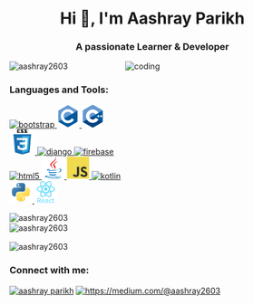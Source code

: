 <h1 align="center">Hi 👋, I'm Aashray Parikh</h1>
<h3 align="center">A passionate Learner & Developer</h3>

<img align="right" alt="coding" width="300" height="300" src="https://imgs.search.brave.com/YfEzujpYttqN49qnxRHEfFjzGsA2Cg8dDjrmr4rRfDc/rs:fit:800:600:1/g:ce/aHR0cHM6Ly9jZG4u/ZHJpYmJibGUuY29t/L3VzZXJzLzEyOTI2/Nzcvc2NyZWVuc2hv/dHMvNjEzOTE2Ny9h/dmVudG8uZ2lm.gif">

<p align="left"> <img src="https://komarev.com/ghpvc/?username=aashray2603&label=Profile%20views&color=0e75b6&style=flat" alt="aashray2603"/> </p>

<h3 align="left">Languages and Tools:</h3>
<p align="left"> <a href="https://getbootstrap.com" target="_blank" rel="noreferrer"> <img src="https://imgs.search.brave.com/jyJOIwZPybNwTHmp-uQqpTtK0-IhN8ptKu1gEHYZZ6U/rs:fit:400:400:1/g:ce/aHR0cHM6Ly9kaWdp/dGFsLmNvbS93cC1j/b250ZW50L3VwbG9h/ZHMvQm9vdHN0cmFw/LnBuZz94Mzg5NDQ" alt="bootstrap" width="40" height="40"/> </a> <a href="https://www.cprogramming.com/" target="_blank" rel="noreferrer"> <img src="https://raw.githubusercontent.com/devicons/devicon/master/icons/c/c-original.svg" alt="c" width="40" height="40"/> </a> <a href="https://www.w3schools.com/cpp/" target="_blank" rel="noreferrer"> <img src="https://raw.githubusercontent.com/devicons/devicon/master/icons/cplusplus/cplusplus-original.svg" alt="cplusplus" width="40" height="40"/> </a> <a href="https://www.w3schools.com/css/" target="_blank" rel="noreferrer"> <img src="https://raw.githubusercontent.com/devicons/devicon/master/icons/css3/css3-original-wordmark.svg" alt="css3" width="45" height="45"/> </a> <a href="https://www.djangoproject.com/" target="_blank" rel="noreferrer"> <img src="https://cdn.worldvectorlogo.com/logos/django.svg" alt="django" width="40" height="40"/> </a> <a href="https://firebase.google.com/" target="_blank" rel="noreferrer"> <img src="https://www.vectorlogo.zone/logos/firebase/firebase-icon.svg" alt="firebase" width="40" height="40"/> </a> <a href="https://www.w3.org/html/" target="_blank" rel="noreferrer"> <img src="https://imgs.search.brave.com/g6zdyLn2fuTshy9EkFOg8H_ICBpXx6wo83fsVDhnhCg/rs:fit:474:225:1/g:ce/aHR0cHM6Ly90c2Ux/Lm1tLmJpbmcubmV0/L3RoP2lkPU9JUC4t/QWpRbGxOQ1pQM0Jw/N2dIc1ZfeVNRSGFI/YSZwaWQ9QXBp" alt="html5" width="40" height="40"/> </a> <a href="https://www.java.com" target="_blank" rel="noreferrer"> <img src="https://raw.githubusercontent.com/devicons/devicon/master/icons/java/java-original.svg" alt="java" width="40" height="40"/> </a> <a href="https://developer.mozilla.org/en-US/docs/Web/JavaScript" target="_blank" rel="noreferrer"> <img src="https://raw.githubusercontent.com/devicons/devicon/master/icons/javascript/javascript-original.svg" alt="javascript" width="40" height="40"/> </a> <a href="https://kotlinlang.org" target="_blank" rel="noreferrer"> <img src="https://www.vectorlogo.zone/logos/kotlinlang/kotlinlang-icon.svg" alt="kotlin" width="40" height="40"/> </a> <a href="https://www.python.org" target="_blank" rel="noreferrer"> <img src="https://raw.githubusercontent.com/devicons/devicon/master/icons/python/python-original.svg" alt="python" width="40" height="40"/> </a> <a href="https://reactjs.org/" target="_blank" rel="noreferrer"> <img src="https://raw.githubusercontent.com/devicons/devicon/master/icons/react/react-original-wordmark.svg" alt="react" width="40" height="40"/> </a> </p>

<p><img align="left" src="https://github-readme-stats.vercel.app/api/top-langs?username=aashray2603&show_icons=true&locale=en&layout=compact" alt="aashray2603"/></p>

<p>&nbsp;<img align="center" src="https://github-readme-stats.vercel.app/api?username=aashray2603&show_icons=true&locale=en" alt="aashray2603"/></p>

<p><img align="center" src="https://github-readme-streak-stats.herokuapp.com/?user=aashray2603&" alt="aashray2603"/>

<h3 align="left">Connect with me:</h3>
<p align="left">
<a href="https://www.linkedin.com/in/aashray-parikh-a139b9234" target="blank"><img align="center" src="https://imgs.search.brave.com/bSOXjp_asyo-gMdQaSf_e_oPkgqkhh7dJyUpvI_Ji3s/rs:fit:1000:1000:1/g:ce/aHR0cDovL3NlcXVv/aWFwZXJzb25uZWwu/Y29tL3dwLWNvbnRl/bnQvdXBsb2Fkcy8y/MDE0LzA1L2xpbmtl/ZGluc3F1YXJlbG9n/by5wbmc" alt="aashray parikh" height="40" width="40" /></a>
<a href="https://medium.com/@aashray2603" target="blank"><img align="center" src="https://raw.githubusercontent.com/rahuldkjain/github-profile-readme-generator/master/src/images/icons/Social/medium.svg" alt="https://medium.com/@aashray2603" height="38" width="40" /></a>
</p>
